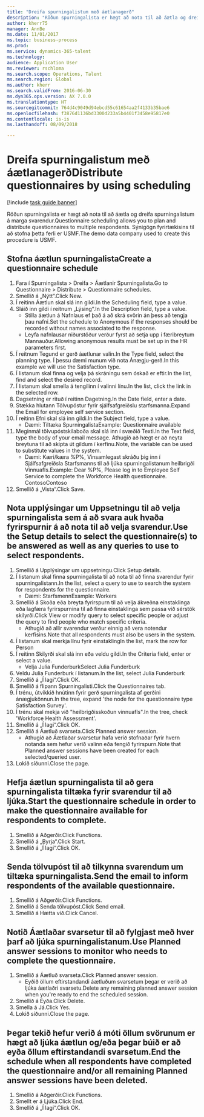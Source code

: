 ```yaml
--- 
title: "Dreifa spurningalistum með áætlanagerð"
description: "Röðun spurningalista er hægt að nota til að áætla og dreifa spurningalistum á marga svarendur."
author: kherr75
manager: AnnBe
ms.date: 11/01/2017
ms.topic: business-process
ms.prod: 
ms.service: dynamics-365-talent
ms.technology: 
audience: Application User
ms.reviewer: rschloma
ms.search.scope: Operations, Talent
ms.search.region: Global
ms.author: kherr
ms.search.validFrom: 2016-06-30
ms.dyn365.ops.version: AX 7.0.0
ms.translationtype: HT
ms.sourcegitcommit: 764d4c9049d94ebcd55c61654aa2f4133b35bae6
ms.openlocfilehash: f3876d1136bd3300d233a5b4401f3458e95817e0
ms.contentlocale: is-is
ms.lasthandoff: 08/09/2018

---
```

# <a name="distribute-questionnaires-by-using-scheduling"></a><span data-ttu-id="251b8-103">Dreifa spurningalistum með áætlanagerð</span><span class="sxs-lookup"><span data-stu-id="251b8-103">Distribute questionnaires by using scheduling</span></span>

[!include [task guide banner](../../includes/task-guide-banner.md)]

<span data-ttu-id="251b8-104">Röðun spurningalista er hægt að nota til að áætla og dreifa spurningalistum á marga svarendur.</span><span class="sxs-lookup"><span data-stu-id="251b8-104">Questionnaire scheduling allows you to plan and distribute questionnaires to multiple respondents.</span></span> <span data-ttu-id="251b8-105">Sýnigögn fyrirtækisins til að stofna þetta ferli er USMF.</span><span class="sxs-lookup"><span data-stu-id="251b8-105">The demo data company used to create this procedure is USMF.</span></span>


## <a name="create-a-questionnaire-schedule"></a><span data-ttu-id="251b8-106">Stofna áætlun spurningalista</span><span class="sxs-lookup"><span data-stu-id="251b8-106">Create a questionnaire schedule</span></span>
1. <span data-ttu-id="251b8-107">Fara í Spurningalista > Dreifa > Áætlanir Spurningalista.</span><span class="sxs-lookup"><span data-stu-id="251b8-107">Go to Questionnaire > Distribute > Questionnaire schedules.</span></span>
2. <span data-ttu-id="251b8-108">Smellið á „Nýtt“.</span><span class="sxs-lookup"><span data-stu-id="251b8-108">Click New.</span></span>
3. <span data-ttu-id="251b8-109">Í reitinn Áætlun skal slá inn gildi.</span><span class="sxs-lookup"><span data-stu-id="251b8-109">In the Scheduling field, type a value.</span></span>
4. <span data-ttu-id="251b8-110">Sláið inn gildi í reitnum „Lýsing“.</span><span class="sxs-lookup"><span data-stu-id="251b8-110">In the Description field, type a value.</span></span>
    * <span data-ttu-id="251b8-111">Stilla áætlun á Nafnlaus ef það á að skrá svörin án þess að tengja þau nafni.</span><span class="sxs-lookup"><span data-stu-id="251b8-111">Set the schedule to Anonymous if the responses should be recorded without names associated to the response.</span></span>  
    * <span data-ttu-id="251b8-112">Leyfa nafnlausar niðurstöður verður fyrst að setja upp í færibreytum Mannauður.</span><span class="sxs-lookup"><span data-stu-id="251b8-112">Allowing anonymous results must be set up in the HR parameters first.</span></span>  
5. <span data-ttu-id="251b8-113">Í reitnum Tegund er gerð áætlunar valin.</span><span class="sxs-lookup"><span data-stu-id="251b8-113">In the Type field, select the planning type.</span></span>  <span data-ttu-id="251b8-114">Í þessu dæmi munum við nota Ánægju-gerð.</span><span class="sxs-lookup"><span data-stu-id="251b8-114">In this example we will use the Satisfaction type.</span></span>
6. <span data-ttu-id="251b8-115">Í listanum skal finna og velja þá skráningu sem óskað er eftir.</span><span class="sxs-lookup"><span data-stu-id="251b8-115">In the list, find and select the desired record.</span></span>
7. <span data-ttu-id="251b8-116">Í listanum skal smella á tengilinn í valinni línu.</span><span class="sxs-lookup"><span data-stu-id="251b8-116">In the list, click the link in the selected row.</span></span>
8. <span data-ttu-id="251b8-117">Dagsetning er rituð í reitinn Dagetning.</span><span class="sxs-lookup"><span data-stu-id="251b8-117">In the Date field, enter a date.</span></span>
9. <span data-ttu-id="251b8-118">Stækka hlutann Tölvupóstur fyrir sjálfsafgreiðslu starfsmanna.</span><span class="sxs-lookup"><span data-stu-id="251b8-118">Expand the Email for employee self service section.</span></span>
10. <span data-ttu-id="251b8-119">Í reitinn Efni skal slá inn gildi.</span><span class="sxs-lookup"><span data-stu-id="251b8-119">In the Subject field, type a value.</span></span>
    * <span data-ttu-id="251b8-120">Dæmi: Tiltæka Spurningalista</span><span class="sxs-lookup"><span data-stu-id="251b8-120">Example: Questionnaire available</span></span>  
11. <span data-ttu-id="251b8-121">Meginmál tölvupóstskilaboða skal slá inn í svæðið Texti.</span><span class="sxs-lookup"><span data-stu-id="251b8-121">In the Text field, type the body of your email message.</span></span> <span data-ttu-id="251b8-122">Athugið að hægt er að neyta breytuna til að skipta út gildum í kerfinu.</span><span class="sxs-lookup"><span data-stu-id="251b8-122">Note, the variable can be used to substitute values in the system.</span></span>
    * <span data-ttu-id="251b8-123">Dæmi:   Kæri/kæra %P%,  Vinsamlegast skráðu þig inn í Sjálfsafgreiðsla Starfsmanns til að ljúka spurningalistanum heilbrigði Vinnuafls.</span><span class="sxs-lookup"><span data-stu-id="251b8-123">Example:   Dear %P%,  Please log in to Employee Self Service to complete the Workforce Health questionnaire.</span></span>  <span data-ttu-id="251b8-124">Contoso</span><span class="sxs-lookup"><span data-stu-id="251b8-124">Contoso</span></span>  
12. <span data-ttu-id="251b8-125">Smellið á „Vista“.</span><span class="sxs-lookup"><span data-stu-id="251b8-125">Click Save.</span></span>

## <a name="use-the-setup-details-to-select-the-questionnaires-to-be-answered-as-well-as-any-queries-to-use-to-select-respondents"></a><span data-ttu-id="251b8-126">Nota upplýsingar um Uppsetningu til að velja spurningalista sem á að svara auk hvaða fyrirspurnir á að nota til að velja svarendur.</span><span class="sxs-lookup"><span data-stu-id="251b8-126">Use the Setup details to select the questionnaire(s) to be answered as well as any queries to use to select respondents.</span></span>
1. <span data-ttu-id="251b8-127">Smellið á Upplýsingar um uppsetningu.</span><span class="sxs-lookup"><span data-stu-id="251b8-127">Click Setup details.</span></span>
2. <span data-ttu-id="251b8-128">Í listanum skal finna spurningalista til að nota til að finna svarendur fyrir spurningalistann.</span><span class="sxs-lookup"><span data-stu-id="251b8-128">In the list, select a query to use to search the system for respondents for the questionnaire.</span></span>
    * <span data-ttu-id="251b8-129">Dæmi: Starfsmenn</span><span class="sxs-lookup"><span data-stu-id="251b8-129">Example: Workers</span></span>  
3. <span data-ttu-id="251b8-130">Smellið á Skoða eða breyta fyrirspurn til að velja ákveðna einstaklinga eða lagfæra fyrirspurnina til að finna einstaklinga sem passa við sérstök skilyrði.</span><span class="sxs-lookup"><span data-stu-id="251b8-130">Click View or modify query to select specific people or adjust the query to find people who match specific criteria.</span></span>
    * <span data-ttu-id="251b8-131">Athugið að allir svarendur verður einnig að vera notendur kerfisins.</span><span class="sxs-lookup"><span data-stu-id="251b8-131">Note that all respondents must also be users in the system.</span></span>  
4. <span data-ttu-id="251b8-132">Í listanum skal merkja línu fyrir einstakling</span><span class="sxs-lookup"><span data-stu-id="251b8-132">In the list, mark the row for Person</span></span>
5. <span data-ttu-id="251b8-133">Í reitinn Skilyrði skal slá inn eða veldu gildi.</span><span class="sxs-lookup"><span data-stu-id="251b8-133">In the Criteria field, enter or select a value.</span></span>
    * <span data-ttu-id="251b8-134">Velja Julia Funderburk</span><span class="sxs-lookup"><span data-stu-id="251b8-134">Select Julia Funderburk</span></span>  
6. <span data-ttu-id="251b8-135">Veldu Julia Funderburk í listanum.</span><span class="sxs-lookup"><span data-stu-id="251b8-135">In the list, select Julia Funderburk</span></span>
7. <span data-ttu-id="251b8-136">Smellið á „Í lagi“.</span><span class="sxs-lookup"><span data-stu-id="251b8-136">Click OK.</span></span>
8. <span data-ttu-id="251b8-137">Smellið á flipann Spurningalisti.</span><span class="sxs-lookup"><span data-stu-id="251b8-137">Click the Questionnaires tab.</span></span>
9. <span data-ttu-id="251b8-138">Í trénu, útvíkkið hnútinn fyrir gerð spurningalista af gerðini ánægjukönnun.</span><span class="sxs-lookup"><span data-stu-id="251b8-138">In the tree, expand 'the node for the questionnaire type Satisfaction Survey'.</span></span>
10. <span data-ttu-id="251b8-139">Í trénu skal mekja við "heilbrigðisskoðun vinnuafls".</span><span class="sxs-lookup"><span data-stu-id="251b8-139">In the tree, check 'Workforce Health Assessment'.</span></span>
11. <span data-ttu-id="251b8-140">Smellið á „Í lagi“.</span><span class="sxs-lookup"><span data-stu-id="251b8-140">Click OK.</span></span>
12. <span data-ttu-id="251b8-141">Smellið á Áætluð svarseta.</span><span class="sxs-lookup"><span data-stu-id="251b8-141">Click Planned answer session.</span></span>
    * <span data-ttu-id="251b8-142">Athugið að Áætlaðar svarsetur hafa verið stofnaðar fyrir hvern notanda sem hefur verið valinn eða fengið fyrirspurn.</span><span class="sxs-lookup"><span data-stu-id="251b8-142">Note that Planned answer sessions have been created for each selected/queried user.</span></span>  
13. <span data-ttu-id="251b8-143">Lokið síðunni.</span><span class="sxs-lookup"><span data-stu-id="251b8-143">Close the page.</span></span>

## <a name="start-the-questionnaire-schedule-in-order-to-make-the-questionnaire-available-for-respondents-to-complete"></a><span data-ttu-id="251b8-144">Hefja áætlun spurningalista til að gera spurningalista tiltæka fyrir svarendur til að ljúka.</span><span class="sxs-lookup"><span data-stu-id="251b8-144">Start the questionnaire schedule in order to make the questionnaire available for respondents to complete.</span></span>
1. <span data-ttu-id="251b8-145">Smellið á Aðgerðir.</span><span class="sxs-lookup"><span data-stu-id="251b8-145">Click Functions.</span></span>
2. <span data-ttu-id="251b8-146">Smellið á „Byrja“.</span><span class="sxs-lookup"><span data-stu-id="251b8-146">Click Start.</span></span>
3. <span data-ttu-id="251b8-147">Smellið á „Í lagi“.</span><span class="sxs-lookup"><span data-stu-id="251b8-147">Click OK.</span></span>

## <a name="send-the-email-to-inform-respondents-of-the-available-questionnaire"></a><span data-ttu-id="251b8-148">Senda tölvupóst til að tilkynna svarendum um tiltæka spurningalista.</span><span class="sxs-lookup"><span data-stu-id="251b8-148">Send the email to inform respondents of the available questionnaire.</span></span>
1. <span data-ttu-id="251b8-149">Smellið á Aðgerðir.</span><span class="sxs-lookup"><span data-stu-id="251b8-149">Click Functions.</span></span>
2. <span data-ttu-id="251b8-150">Smellið á Senda tölvupóst.</span><span class="sxs-lookup"><span data-stu-id="251b8-150">Click Send email.</span></span>
3. <span data-ttu-id="251b8-151">Smellið á Hætta við.</span><span class="sxs-lookup"><span data-stu-id="251b8-151">Click Cancel.</span></span>

## <a name="use-planned-answer-sessions-to-monitor-who-needs-to-complete-the-questionnaire"></a><span data-ttu-id="251b8-152">Notið Áætlaðar svarsetur til að fylgjast með hver þarf að ljúka spurningalistanum.</span><span class="sxs-lookup"><span data-stu-id="251b8-152">Use Planned answer sessions to monitor who needs to complete the questionnaire.</span></span>
1. <span data-ttu-id="251b8-153">Smellið á Áætluð svarseta.</span><span class="sxs-lookup"><span data-stu-id="251b8-153">Click Planned answer session.</span></span>
    * <span data-ttu-id="251b8-154">Eyðið öllum eftirstandandi áætluðum svarsetum þegar er verið að ljúka áætlaðri svarsetu.</span><span class="sxs-lookup"><span data-stu-id="251b8-154">Delete any remaining planned answer session when you're ready to end the scheduled session.</span></span>  
2. <span data-ttu-id="251b8-155">Smellið á Eyða.</span><span class="sxs-lookup"><span data-stu-id="251b8-155">Click Delete.</span></span>
3. <span data-ttu-id="251b8-156">Smella á Já.</span><span class="sxs-lookup"><span data-stu-id="251b8-156">Click Yes.</span></span>
4. <span data-ttu-id="251b8-157">Lokið síðunni.</span><span class="sxs-lookup"><span data-stu-id="251b8-157">Close the page.</span></span>

## <a name="end-the-schedule-when-all-respondents-have-completed-the-questionnaire-andor-all-remaining-planned-answer-sessions-have-been-deleted"></a><span data-ttu-id="251b8-158">Þegar tekið hefur verið á móti öllum svörunum er hægt að ljúka áætlun og/eða þegar búið er að eyða öllum eftirstandandi svarsetum.</span><span class="sxs-lookup"><span data-stu-id="251b8-158">End the schedule when all respondents have completed the questionnaire and/or all remaining Planned answer sessions have been deleted.</span></span>
1. <span data-ttu-id="251b8-159">Smellið á Aðgerðir.</span><span class="sxs-lookup"><span data-stu-id="251b8-159">Click Functions.</span></span>
2. <span data-ttu-id="251b8-160">Smellt er á Ljúka.</span><span class="sxs-lookup"><span data-stu-id="251b8-160">Click End.</span></span>
3. <span data-ttu-id="251b8-161">Smellið á „Í lagi“.</span><span class="sxs-lookup"><span data-stu-id="251b8-161">Click OK.</span></span>


